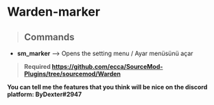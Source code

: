# Warden-marker
> Commands
> -
- **sm_marker** --> Opens the setting menu / Ayar menüsünü açar

> **Required https://github.com/ecca/SourceMod-Plugins/tree/sourcemod/Warden**

**You can tell me the features that you think will be nice on the discord platform: ByDexter#2947**
